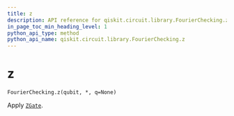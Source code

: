 ```yaml
---
title: z
description: API reference for qiskit.circuit.library.FourierChecking.z
in_page_toc_min_heading_level: 1
python_api_type: method
python_api_name: qiskit.circuit.library.FourierChecking.z
---
```


# z

<span id="qiskit.circuit.library.FourierChecking.z" />

`FourierChecking.z(qubit, *, q=None)`

Apply [`ZGate`](qiskit.circuit.library.ZGate "qiskit.circuit.library.ZGate").

